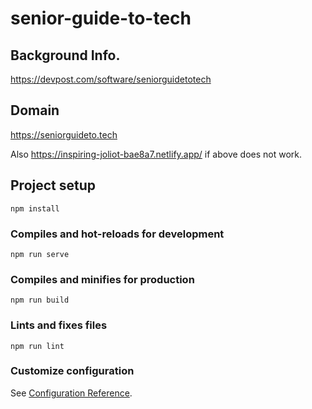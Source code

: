 # senior-guide-to-tech

## Background Info.
https://devpost.com/software/seniorguidetotech

## Domain
https://seniorguideto.tech

Also https://inspiring-joliot-bae8a7.netlify.app/ if above does not work.

## Project setup
```
npm install
```

### Compiles and hot-reloads for development
```
npm run serve
```

### Compiles and minifies for production
```
npm run build
```

### Lints and fixes files
```
npm run lint
```

### Customize configuration
See [Configuration Reference](https://cli.vuejs.org/config/).
